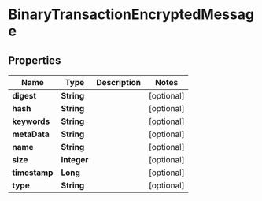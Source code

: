 
# BinaryTransactionEncryptedMessage

## Properties
Name | Type | Description | Notes
------------ | ------------- | ------------- | -------------
**digest** | **String** |  |  [optional]
**hash** | **String** |  |  [optional]
**keywords** | **String** |  |  [optional]
**metaData** | **String** |  |  [optional]
**name** | **String** |  |  [optional]
**size** | **Integer** |  |  [optional]
**timestamp** | **Long** |  |  [optional]
**type** | **String** |  |  [optional]




